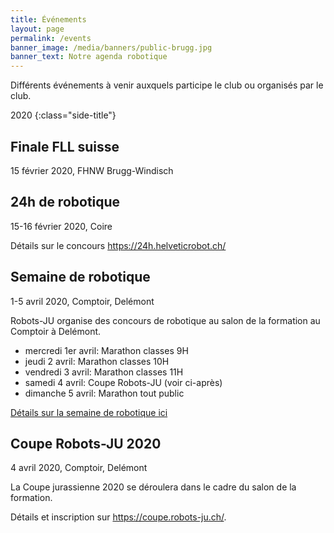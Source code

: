 ```yaml
---
title: Événements
layout: page
permalink: /events
banner_image: /media/banners/public-brugg.jpg
banner_text: Notre agenda robotique
---
```


Différents événements à venir auxquels participe le club ou organisés par le club.

2020
{:class="side-title"}

## Finale FLL suisse

<i class="fa fa-calendar"></i> 15 février 2020, FHNW Brugg-Windisch

## 24h de robotique

<i class="fa fa-calendar"></i> 15-16 février 2020, Coire

Détails sur le concours <https://24h.helveticrobot.ch/>

## Semaine de robotique

<i class="fa fa-calendar"></i> 1-5 avril 2020, Comptoir, Delémont

Robots-JU organise des concours de robotique au salon de la formation au Comptoir à Delémont.

- mercredi 1er avril: Marathon classes 9H
- jeudi 2 avril: Marathon classes 10H
- vendredi 3 avril: Marathon classes 11H
- samedi 4 avril: Coupe Robots-JU (voir ci-après)
- dimanche 5 avril: Marathon tout public

[Détails sur la semaine de robotique ici](/semaine-robotique-2020)

## Coupe Robots-JU 2020

<i class="fa fa-calendar"></i> 4 avril 2020, Comptoir, Delémont

La Coupe jurassienne 2020 se déroulera dans le cadre du salon de la formation.

Détails et inscription sur <https://coupe.robots-ju.ch/>.
